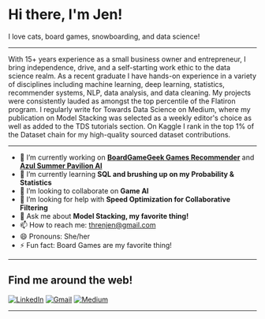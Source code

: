 # Hi there, I'm Jen!

I love cats, board games, snowboarding, and data science!

---

With 15+ years experience as a small business owner and entrepreneur, I bring independence, drive, and a self-starting work ethic to the data science realm. As a recent graduate I have hands-on experience in a variety of disciplines including machine learning, deep learning, statistics, recommender systems, NLP, data analysis, and data cleaning. My projects were consistently lauded as amongst the top percentile of the Flatiron program. I regularly write for Towards Data Science on Medium, where my publication on Model Stacking was selected as a weekly editor's choice as well as added to the TDS tutorials section. On Kaggle I rank in the top 1% of the Dataset chain for my high-quality sourced dataset contributions.

---

- 🔭 I’m currently working on  [**BoardGameGeek Games Recommender**](https://github.com/threnjen/boardgamegeek) and [**Azul Summer Pavilion AI**](https://github.com/threnjen/azul_summer_pavilion)
- 🌱 I’m currently learning **SQL and brushing up on my Probability & Statistics**
- 👯 I’m looking to collaborate on **Game AI**
- 🤔 I’m looking for help with **Speed Optimization for Collaborative Filtering**
- 💬 Ask me about **Model Stacking, my favorite thing!**
- 📫 How to reach me: threnjen@gmail.com
- 😄 Pronouns: She/her
- ⚡ Fun fact: Board Games are my favorite thing!

---

## Find me around the web!

[![LinkedIn](https://img.shields.io/badge/linkedin-%230077B5.svg?style=for-the-badge&logo=linkedin&logoColor=white)](https://www.linkedin.com/in/jennifer-wadkins/) [![Gmail](https://img.shields.io/badge/Gmail-D14836?style=for-the-badge&logo=gmail&logoColor=white)](mailto:threnjen@gmail.com)  [![Medium](https://img.shields.io/badge/Medium-12100E?style=for-the-badge&logo=medium&logoColor=white)](https://threnjen.medium.com/)  


---



<!--
**threnjen/threnjen** is a ✨ _special_ ✨ repository because its `README.md` (this file) appears on your GitHub profile.

Here are some ideas to get you started:


-->
